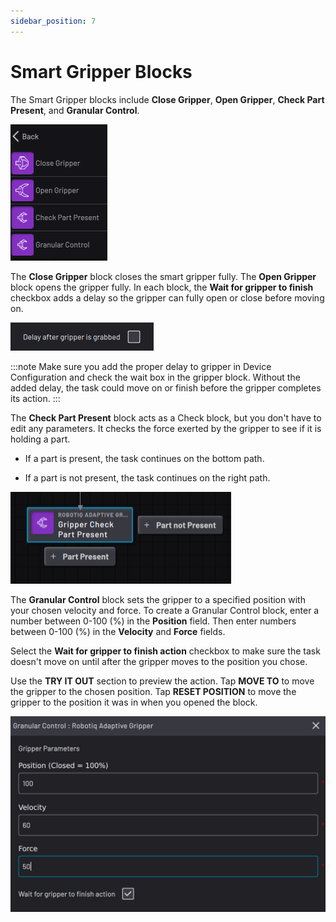 ```yaml
---
sidebar_position: 7
---
```


# Smart Gripper Blocks

The Smart Gripper blocks include **Close Gripper**, **Open Gripper**, **Check Part Present**, and **Granular Control**.

![](../Images/TaskCanvasBlockGlossary/Device-RobotiqAdaptiveGripper-Menu.png)

The **Close Gripper** block closes the smart gripper fully. The **Open Gripper** block opens the gripper fully. In each block, the **Wait for gripper to finish** checkbox adds a delay so the gripper can fully open or close before moving on.

![](../Images/TaskCanvasBlockGlossary/Device-Gripper-Settings-Delay.png)

:::note
Make sure you add the proper delay to gripper in Device Configuration and check the wait box in the gripper block. Without the added delay, the task could move on or finish before the gripper completes its action.
:::

The **Check Part Present** block acts as a Check block, but you don't have to edit any parameters. It checks the force exerted by the gripper to see if it is holding a part.

-   If a part is present, the task continues on the bottom path.

-   If a part is not present, the task continues on the right path.


![](../Images/TaskCanvasBlockGlossary/Device-RobotiqAdaptiveGripper-Block-CheckPartPresent.png)

The **Granular Control** block sets the gripper to a specified position with your chosen velocity and force. To create a Granular Control block, enter a number between 0-100 \(%\) in the **Position** field. Then enter numbers between 0-100 \(%\) in the **Velocity** and **Force** fields.

Select the **Wait for gripper to finish action** checkbox to make sure the task doesn't move on until after the gripper moves to the position you chose.

Use the **TRY IT OUT** section to preview the action. Tap **MOVE TO** to move the gripper to the chosen position. Tap **RESET POSITION** to move the gripper to the position it was in when you opened the block.

![](../Images/TaskCanvasBlockGlossary/Device-RobotiqAdaptiveGripper-Settings.png)

